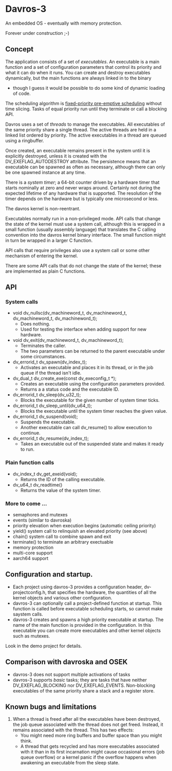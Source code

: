 # Davros-3

An embedded OS - eventually with memory protection.

Forever under construction ;-)

## Concept

The application consists of a set of *executables*. An executable is a main function and a set of
configuration parameters that control its priority and what it can do when it runs. You can create
and destroy executables dynamically, but the main functions are always linked in to the binary
- though I guess it would be possible to do some kind of dynamic loading of code.

The scheduling algorithm is
[fixed-priority pre-emptive scheduling](https://en.wikipedia.org/wiki/Fixed-priority_pre-emptive_scheduling)
without time slicing. Tasks of equal priority run until they terminate or call a blocking API.

Davros uses a set of *threads* to manage the executables. All executables of the same priority
share a single thread. The active threads are held in a linked list ordered by priority. The
active executables in a thread are queued using a ringbuffer.

Once created, an executable remains present in the system until it is explicitly destroyed, unless it is
created with the DV_EXEFLAG_AUTODESTROY attribute. The persistence means that an executable can be
spawned as often as necessary, although there can only be one spawned instance at any time.

There is a *system timer*; a 64-bit counter driven by a hardware timer that starts nominally at zero
and never wraps around. Certainly not during the expected lifetime of any hardware that is supported.
The resolution of the timer depends on the hardware but is typically one microsecond or less.

The davros kernel is non-reentrant.

Executables normally run in a non-privileged mode. API calls that change the state of the kernel
must use a system call, although this is wrapped in a small function (usually assembly language) that
translates the C calling convention into the davros kernel binary interface. The small function might
in turn be wrapped in a larger C function.

API calls that require privileges also use a system call or some other mechanism of entering
the kernel.

There are some API calls that do not change the state of the kernel; these are implemented
as plain C functions.


## API

### System calls

* void dv_nullsc(dv_machineword_t, dv_machineword_t, dv_machineword_t, dv_machineword_t);
	* Does nothing.
	* Used for testing the interface when adding support for new hardware.
* void dv_exit(dv_machineword_t, dv_machineword_t);
	* Terminates the caller.
	* The two parameters can be returned to the parent executable under some circumstances.
* dv_errorid_t dv_spawn(dv_index_t);
	* Activates an executable and places it in its thread, or in the job queue if the thread isn't idle.
* dv_dual_t dv_create_exe(const dv_execonfig_t *);
	* Creates an executable using the configuration parameters provided.
	* Returns a a status code and the executable ID.
* dv_errorid_t dv_sleep(dv_u32_t);
	* Blocks the executable for the given number of system timer ticks.
* dv_errorid_t dv_sleep_until(dv_u64_t);
	* Blocks the executable until the system timer reaches the given value.
* dv_errorid_t dv_suspend(void);
	* Suspends the executable.
	* Another executable can call dv_resume() to allow execution to continue.
* dv_errorid_t dv_resume(dv_index_t);
	* Takes an executable out of the suspended state and makes it ready to run.

### Plain function calls

* dv_index_t dv_get_exeid(void);
	* Returns the ID of the calling executable.
* dv_u64_t dv_readtime()
	* Returns the value of the system timer.

### More to come ...

* semaphores and mutexes
* events (similar to davroska)
* priority elevation when execution begins (automatic ceiling priority)
* yield() system call to relinquish an elevated priority (see above)
* chain() system call to combine spawn and exit
* terminate() to terminate an arbitrary exectuable
* memory protection
* multi-core support
* aarch64 support

## Configuration and startup.

* Each project using davros-3 provides a configuration header, dv-projectconfig.h, that specifies the hardware,
the quantities of all the kernel objects and various other configuration.
* davros-3 can optionally call a project-defined function at startup. This function is called before
executable scheduling starts, so cannot make saystem calls.
* davros-3 creates and spawns a high priority executable at startup. The name of the main function is
provided in the configuration. In this executable you can create more executables and other kernel
objects such as mutexes.

Look in the demo project for details.

## Comparison with davroska and OSEK

* davros-3 does not support multiple activations of tasks
* davros-3 supports *basic* tasks; they are tasks that have neither DV_EXEFLAG_BLOCKING nor DV_EXEFLAG_EVENTS.
Non-blocking executables of the same priority share a stack and a register store.

## Known bugs and limitations

1. When a thread is freed after all the executables have been destroyed, the job queue associated with the
thread does not get freed. Instead, it remains associated with the thread. This has two effects:
	* You might need more ring buffers and buffer space than you might think.
	* A thread that gets recycled and has more executables associated with it than in its first incarnation
might cause occasional errors (job queue overflow) or a kernel panic if the overflow happens when awakening an
executable from the sleep state.
